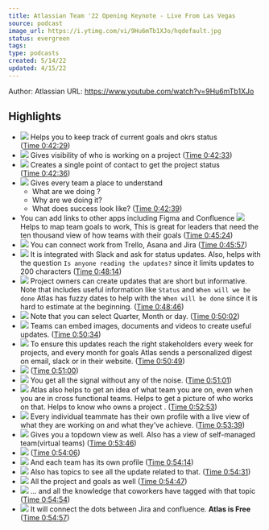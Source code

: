 ```yaml
---
title: Atlassian Team '22 Opening Keynote - Live From Las Vegas
source: podcast
image_url: https://i.ytimg.com/vi/9Hu6mTb1XJo/hqdefault.jpg
status: evergreen
tags: 
type: podcasts
created: 5/14/22
updated: 4/15/22
---
```


Author: Atlassian
URL: https://www.youtube.com/watch?v=9Hu6mTb1XJo

## Highlights
- ![](https://s3.amazonaws.com/images.staging.reclipped.com/thumbnails/a2168a2da9d9a48ec729f289b381ef66_2549.jpeg)
  Helps you to keep track of current goals and okrs status ([Time 0:42:29](https://reclipped.com/a/9xpBFLxSEeysCVNVK3RWHg#2549))
- ![](https://s3.amazonaws.com/images.staging.reclipped.com/thumbnails/a2168a2da9d9a48ec729f289b381ef66_2553.jpeg)
  Gives visibility of who is working on a project ([Time 0:42:33](https://reclipped.com/a/9xpBFLxSEeysCVNVK3RWHg#2553))
- ![](https://s3.amazonaws.com/images.staging.reclipped.com/thumbnails/a2168a2da9d9a48ec729f289b381ef66_2556.jpeg) 
  Creates a single point of contact to get the project status ([Time 0:42:36](https://reclipped.com/a/9xpBFLxSEeysCVNVK3RWHg#2556))
- ![](https://s3.amazonaws.com/images.staging.reclipped.com/thumbnails/a2168a2da9d9a48ec729f289b381ef66_2559.jpeg)
  Gives every team a place to understand 
  - What are we doing ?
  - Why are we doing it?
  - What does success look like? ([Time 0:42:39](https://reclipped.com/a/9xpBFLxSEeysCVNVK3RWHg#2559))
- You can add links to other apps including Figma and Confluence
  ![](https://s3.amazonaws.com/images.staging.reclipped.com/thumbnails/a2168a2da9d9a48ec729f289b381ef66_2724.jpeg) 
  Helps to map team goals to work, This is great for leaders that need the ten thousand view of how teams with their goals ([Time 0:45:24](https://reclipped.com/a/9xpBFLxSEeysCVNVK3RWHg#2724))
- ![](https://s3.amazonaws.com/images.staging.reclipped.com/thumbnails/a2168a2da9d9a48ec729f289b381ef66_2757.jpeg)
  You can connect work from Trello, Asana and Jira ([Time 0:45:57](https://reclipped.com/a/9xpBFLxSEeysCVNVK3RWHg#2757))
- ![](https://s3.amazonaws.com/images.staging.reclipped.com/thumbnails/a2168a2da9d9a48ec729f289b381ef66_2894.jpeg)
  It is integrated with Slack and ask for status updates.
  Also, helps with the question `Is anyone reading the updates?`
  since it limits updates to 200 characters ([Time 0:48:14](https://reclipped.com/a/9xpBFLxSEeysCVNVK3RWHg#2894))
- ![](https://s3.amazonaws.com/images.staging.reclipped.com/thumbnails/a2168a2da9d9a48ec729f289b381ef66_2926.jpeg)
  Project owners can create updates that are short but informative.
  Note that includes useful information like `Status` and `When will we be done`
  Atlas has fuzzy dates to help with the `When will be done` since it is hard to estimate at the beginning. ([Time 0:48:46](https://reclipped.com/a/9xpBFLxSEeysCVNVK3RWHg#2926))
- ![](https://s3.amazonaws.com/images.staging.reclipped.com/thumbnails/a2168a2da9d9a48ec729f289b381ef66_3002.jpeg)
  Note that you can select Quarter, Month or day. ([Time 0:50:02](https://reclipped.com/a/9xpBFLxSEeysCVNVK3RWHg#3002))
- ![](https://s3.amazonaws.com/images.staging.reclipped.com/thumbnails/a2168a2da9d9a48ec729f289b381ef66_3034.jpeg)
  Teams can embed images, documents and videos to create useful updates. ([Time 0:50:34](https://reclipped.com/a/9xpBFLxSEeysCVNVK3RWHg#3034))
- ![](https://s3.amazonaws.com/images.staging.reclipped.com/thumbnails/a2168a2da9d9a48ec729f289b381ef66_3049.jpeg)
  To ensure this updates reach the right stakeholders every week for projects, and every month for goals Atlas sends a personalized digest on email, slack or in their website. ([Time 0:50:49](https://reclipped.com/a/9xpBFLxSEeysCVNVK3RWHg#3049))
- ![](https://s3.amazonaws.com/images.staging.reclipped.com/thumbnails/a2168a2da9d9a48ec729f289b381ef66_3060.jpeg) ([Time 0:51:00](https://reclipped.com/a/9xpBFLxSEeysCVNVK3RWHg#3060))
- ![](https://s3.amazonaws.com/images.staging.reclipped.com/thumbnails/a2168a2da9d9a48ec729f289b381ef66_3061.jpeg)
  You get all the signal without any of the noise. ([Time 0:51:01](https://reclipped.com/a/9xpBFLxSEeysCVNVK3RWHg#3061))
- ![](https://s3.amazonaws.com/images.staging.reclipped.com/thumbnails/a2168a2da9d9a48ec729f289b381ef66_3173.jpeg)
  Atlas also helps to get an idea of what team you are on, even when you are in cross functional teams. 
  Helps to get a picture of who works on that.
  Helps to know who owns a project . ([Time 0:52:53](https://reclipped.com/a/9xpBFLxSEeysCVNVK3RWHg#3173))
- ![](https://s3.amazonaws.com/images.staging.reclipped.com/thumbnails/a2168a2da9d9a48ec729f289b381ef66_3219.jpeg)
  Every individual teammate has their own profile with a live view of what they are working on and what they've achieve. ([Time 0:53:39](https://reclipped.com/a/9xpBFLxSEeysCVNVK3RWHg#3219))
- ![](https://s3.amazonaws.com/images.staging.reclipped.com/thumbnails/a2168a2da9d9a48ec729f289b381ef66_3226.jpeg)
  Gives you a topdown view as well.
  Also has a view of self-managed team(virtual teams) ([Time 0:53:46](https://reclipped.com/a/9xpBFLxSEeysCVNVK3RWHg#3226))
- ![](https://s3.amazonaws.com/images.staging.reclipped.com/thumbnails/a2168a2da9d9a48ec729f289b381ef66_3246.jpeg) ([Time 0:54:06](https://reclipped.com/a/9xpBFLxSEeysCVNVK3RWHg#3246))
- ![](https://s3.amazonaws.com/images.staging.reclipped.com/thumbnails/a2168a2da9d9a48ec729f289b381ef66_3254.jpeg)
  And each team has its own profile ([Time 0:54:14](https://reclipped.com/a/9xpBFLxSEeysCVNVK3RWHg#3254))
- ![](https://s3.amazonaws.com/images.staging.reclipped.com/thumbnails/a2168a2da9d9a48ec729f289b381ef66_3271.jpeg)
  Also has topics to see all the update related to that. ([Time 0:54:31](https://reclipped.com/a/9xpBFLxSEeysCVNVK3RWHg#3271))
- ![](https://s3.amazonaws.com/images.staging.reclipped.com/thumbnails/a2168a2da9d9a48ec729f289b381ef66_3287.jpeg)
  All the project and goals as well ([Time 0:54:47](https://reclipped.com/a/9xpBFLxSEeysCVNVK3RWHg#3287))
- ![](https://s3.amazonaws.com/images.staging.reclipped.com/thumbnails/a2168a2da9d9a48ec729f289b381ef66_3294.jpeg)
  ... and all the knowledge that coworkers have tagged with that topic ([Time 0:54:54](https://reclipped.com/a/9xpBFLxSEeysCVNVK3RWHg#3294))
- ![](https://s3.amazonaws.com/images.staging.reclipped.com/thumbnails/a2168a2da9d9a48ec729f289b381ef66_3297.jpeg)
  It will connect the dots between Jira and confluence.
  **Atlas is Free** ([Time 0:54:57](https://reclipped.com/a/9xpBFLxSEeysCVNVK3RWHg#3297))
